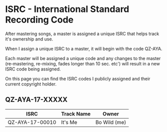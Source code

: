 # ISRC - International Standard Recording Code

After mastering songs, a master is assigned a unique ISRC that helps track it's ownership and use.

When I assign a unique ISRC to a master, it will begin with the code QZ-AYA.

Each master will be assigned a unique code and any changes to the master (re-mastering, re-mixing, fades longer than 10 sec. etc') will result in a new ISRC code being assigned.

On this page you can find the ISRC codes I publicly assigned and their current copyright holder.

## QZ-AYA-17-XXXXX

|    **ISRC**     |    **Track Name**    |     **Owner**     |
|-----------------|----------------------|-------------------|
| QZ-AYA-17-00010 | It's Me              | Bo Wild (me)      |
